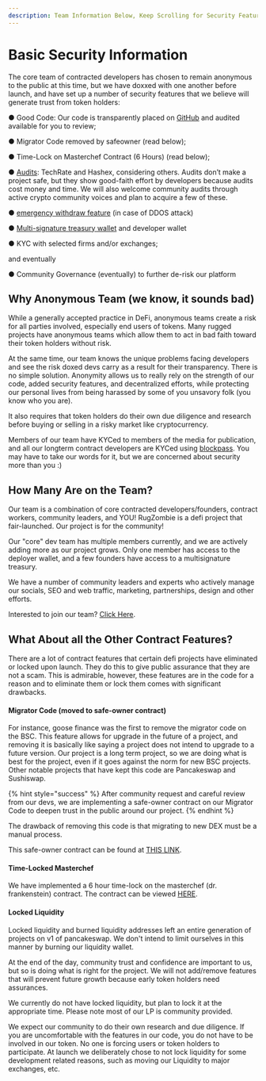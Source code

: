 ```yaml
---
description: Team Information Below, Keep Scrolling for Security Features
---
```


# Basic Security Information

The core team of contracted developers has chosen to remain anonymous to the public at this time,  but we have doxxed with one another before launch, and have set up a number of security features that we believe will generate trust from token holders:

●  Good Code: Our code is transparently placed on [GitHub](../../other-links/contracts/) and audited available for you to review;

●  Migrator Code removed by safeowner (read below);

●  Time-Lock on Masterchef Contract (6 Hours) (read below);

●  [Audits](audits.md): TechRate and Hashex, considering others. Audits don’t make a project safe, but they show good-faith effort by developers because audits cost money and time. We will also welcome community audits through active crypto community voices and plan to acquire a few of these.

●  [emergency withdraw feature](emergency-withdraw.md) (in case of DDOS attack)

●  [Multi-signature treasury wallet](../../tokenomics/initial-token-supply.md#treasury-funds) and developer wallet

● KYC with selected firms and/or exchanges;

and eventually&#x20;

●  Community Governance (eventually) to further de-risk our platform

## Why Anonymous Team (we know, it sounds bad)

While a generally accepted practice in DeFi, anonymous teams create a risk for all parties involved, especially end users of tokens. Many rugged projects have anonymous teams which allow them to act in bad faith toward their token holders without risk.

At the same time, our team knows the unique problems facing developers and see the risk doxed devs carry as a result for their transparency. There is no simple solution. Anonymity allows us to really rely on the strength of our code, added security features, and decentralized efforts, while protecting our personal lives from being harassed by some of you unsavory folk (you know who you are).

It also requires that token holders do their own due diligence and research before buying or selling in a risky market like cryptocurrency.&#x20;

Members of our team have KYCed to members of the media for publication, and all our longterm contract developers are KYCed using [blockpass](https://blockpass.org/). You may have to take our words for it, but we are concerned about security more than you :)&#x20;

## How Many Are on the Team?&#x20;

Our team is a combination of core contracted developers/founders, contract workers, community leaders, and YOU! RugZombie is a defi project that fair-launched. Our project is for the community!&#x20;

Our "core" dev team has multiple members currently, and we are actively adding more as our project grows. Only one member has access to the deployer wallet, and a few founders have access to a multisignature treasury.

We have a number of community leaders and experts who actively manage our socials, SEO and web traffic, marketing, partnerships, design and other efforts.&#x20;

Interested to join our team? [Click Here](../join-our-team-of-dr.-frankensteins.md).&#x20;

## What About all the Other Contract Features?

There are a lot of contract features that certain defi projects have eliminated or locked upon launch. They do this to give public assurance that they are not a scam. This is admirable, however, these features are in the code for a reason and to eliminate them or lock them comes with significant drawbacks.

#### Migrator Code (moved to safe-owner contract)

For instance, goose finance was the first to remove the migrator code on the BSC. This feature allows for upgrade in the future of a project, and removing it is basically like saying a project does not intend to upgrade to a future version. Our project is a long term project, so we are doing what is best for the project, even if it goes against the norm for new BSC projects. Other notable projects that have kept this code are Pancakeswap and Sushiswap.

{% hint style="success" %}
After community request and careful review from our devs, we are implementing a safe-owner contract on our Migrator Code to deepen trust in the public around our project.
{% endhint %}

The drawback of removing this code is that migrating to new DEX must be a manual process.

This safe-owner contract can be found at [THIS LINK](https://twitter.com/rugzombie/status/1422018975270121472?s=20).&#x20;

#### **Time-Locked Masterchef**

We have implemented a 6 hour time-lock on the masterchef (dr. frankenstein) contract. The contract can be viewed [HERE](https://bscscan.com/address/0xDb9Cd921AaA2f7785425e6682F7c7b68c6c82049#code).

#### Locked Liquidity

Locked liquidity and burned liquidity addresses left an entire generation of projects on v1 of pancakeswap. We don't intend to limit ourselves in this manner by burning our liquidity wallet.&#x20;

At the end of the day, community trust and confidence are important to us, but so is doing what is right for the project. We will not add/remove features that will prevent future growth because early token holders need assurances.&#x20;

We currently do not have locked liquidity, but plan to lock it at the appropriate time. Please note most of our LP is community provided.

We expect our community to do their own research and due diligence. If you are uncomfortable with the features in our code,  you do not have to be involved in our token. No one is forcing users or token holders to participate. At launch we deliberately chose to not lock liquidity for some development related reasons, such as moving our Liquidity to major exchanges, etc.

